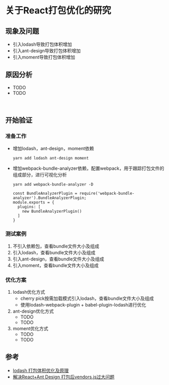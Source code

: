 # 关于React打包优化的研究

## 现象及问题
- 引入lodash导致打包体积增加
- 引入ant-design导致打包体积增加
- 引入moment导致打包体积增加

## 原因分析
- TODO
- TODO
 
<BR>

## 开始验证
### 准备工作
- 增加lodash，ant-design，moment依赖
  ```
  yarn add lodash ant-design moment
  ```
- 增加webpack-bundle-analyzer依赖，配置webpack，用于跟踪打包文件的组成部分，进行可视化分析
  ```
  yarn add webpack-bundle-analyzer -D
  ```
  ```
  const BundleAnalyzerPlugin = require('webpack-bundle-analyzer').BundleAnalyzerPlugin;
  module.exports = {
    plugins: [
      new BundleAnalyzerPlugin()
    ]
  }
  ```

### 测试案例
1. 不引入依赖包，查看bundle文件大小及组成
2. 引入lodash，查看bundle文件大小及组成
3. 引入ant-design，查看bundle文件大小及组成
4. 引入moment，查看bundle文件大小及组成

### 优化方案
1. lodash优化方式
   - cherry pick按需加载模式引入lodash，查看bundle文件大小及组成
   - 使用lodash-webpack-plugin + babel-plugin-lodash进行优化
2. ant-design优化方式
   - TODO
   - TODO
3. moment优化方式
   - TODO
   - TODO

## 参考
- [lodash 打包体积优化及原理](https://www.jianshu.com/p/f03ff4f3a8b3)
- [解决React+Ant Design 打包后vendors.js过大问题](https://blog.csdn.net/qq_36400206/article/details/104605580)